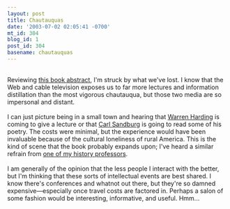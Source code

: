 ```yaml
---
layout: post
title: Chautauquas
date: '2003-07-02 02:05:41 -0700'
mt_id: 304
blog_id: 1
post_id: 304
basename: chautauquas
---
```

<br />Reviewing <a href="http://www.system.missouri.edu/upress/fall2002/schultz.htm">this book abstract</a>, I'm struck by what we've lost. I know that the Web and cable television exposes us to far more lectures and information distillation than the most vigorous chautauqua, but those two media are so impersonal and distant.<br /><br />I can just picture being in a small town and hearing that <a href="http://www.bartleby.com/124/pres46.html">Warren Harding</a> is coming to give a lecture or that <a href="http://www.bartleby.com/people/Sandburg.html">Carl Sandburg</a> is going to read some of his poetry. The costs were minimal, but the experience would have been invaluable because of the cultural loneliness of rural America. This is the kind of scene that the book probably expands upon; I've heard a similar refrain from <a href="http://www.asu.edu/upfd/teachmo/smith.html">one of my history professors</a>.<br /><br />I am generally of the opinion that the less people I interact with the better, but I'm thinking that these sorts of intellectual events are best shared. I know there's conferences and whatnot out there, but they're so damned expensive&#x2014;especially once travel costs are factored in. Perhaps a salon of some fashion would be interesting, informative, and useful. Hmm...<br /><br /><br />
